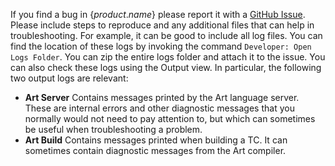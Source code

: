 If you find a bug in {$product.name$} please report it with a [GitHub Issue](https://github.com/HCL-TECH-SOFTWARE/rtist-in-code/issues). Please include steps to reproduce and any additional files that can help in troubleshooting. For example, it can be good to include all log files. You can find the location of these logs by invoking the command `Developer: Open Logs Folder`. You can zip the entire logs folder and attach it to the issue. You can also check these logs using the Output view. In particular, the following two output logs are relevant:

* **Art Server** Contains messages printed by the Art language server. These are internal errors and other diagnostic messages that you normally would not need to pay attention to, but which can sometimes be useful when troubleshooting a problem.
* **Art Build** Contains messages printed when building a TC. It can sometimes contain diagnostic messages from the Art compiler.